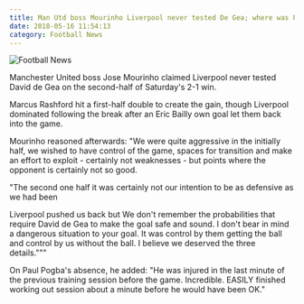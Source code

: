```yaml
---
title: Man Utd boss Mourinho Liverpool never tested De Gea; where was Pogba
date: 2018-05-16 11:54:13
category: Football News
---
```


![Football News](https://www.defendersofsteel.netcontent/images/2.jpg)

Manchester United boss Jose Mourinho claimed Liverpool never tested David de Gea on the second-half of Saturday's 2-1 win.

Marcus Rashford hit a first-half double to create the gain, though Liverpool dominated following the break after an Eric Bailly own goal let them back into the game.

Mourinho reasoned afterwards: "We were quite aggressive in the initially half, we wished to have control of the game, spaces for transition and make an effort to exploit - certainly not weaknesses - but points where the opponent is certainly not so good.

"The second one half it was certainly not our intention to be as defensive as we had been

Liverpool pushed us back but We don't remember the probabilities that require David de Gea to make the goal safe and sound. I don't bear in mind a dangerous situation to your goal. It was control by them getting the ball and control by us without the ball. I believe we deserved the three details."""

On Paul Pogba's absence, he added: "He was injured in the last minute of the previous training session before the game. Incredible. EASILY finished working out session about a minute before he would have been OK."
